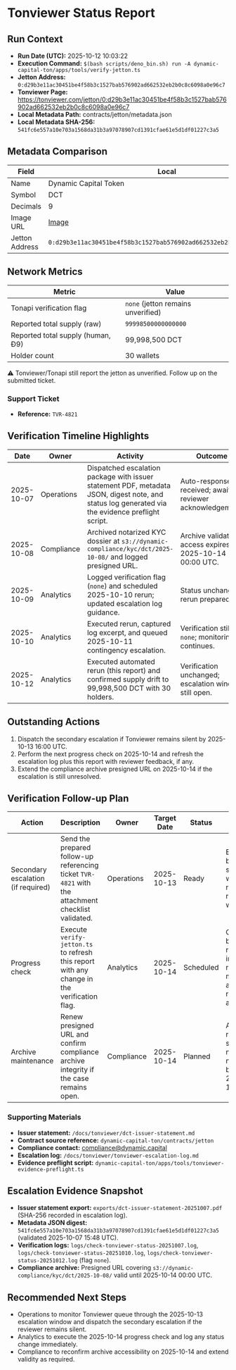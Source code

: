 # Tonviewer Status Report

<!-- TONVIEWER_STATUS:START -->

## Run Context

- **Run Date (UTC):** 2025-10-12 10:03:22
- **Execution Command:**
  `$(bash scripts/deno_bin.sh) run -A dynamic-capital-ton/apps/tools/verify-jetton.ts`
- **Jetton Address:**
  `0:d29b3e11ac30451be4f58b3c1527bab576902ad662532eb2b0c8c6098a0e96c7`
- **Tonviewer Page:**
  https://tonviewer.com/jetton/0:d29b3e11ac30451be4f58b3c1527bab576902ad662532eb2b0c8c6098a0e96c7
- **Local Metadata Path:** contracts/jetton/metadata.json
- **Local Metadata SHA-256:**
  `541fc6e557a10e703a1568da31b3a97078907cd1391cfae61e5d1df01227c3a5`

## Metadata Comparison

| Field          | Local                                                                                          | Tonapi                                                                                         | Match |
| -------------- | ---------------------------------------------------------------------------------------------- | ---------------------------------------------------------------------------------------------- | ----- |
| Name           | Dynamic Capital Token                                                                          | Dynamic Capital Token                                                                          | ✅    |
| Symbol         | DCT                                                                                            | DCT                                                                                            | ✅    |
| Decimals       | 9                                                                                              | 9                                                                                              | ✅    |
| Image URL      | [Image](https://qeejuomcapbdlhnjqjcc.supabase.co/storage/v1/object/public/miniapp/DCTMark.png) | [Image](https://qeejuomcapbdlhnjqjcc.supabase.co/storage/v1/object/public/miniapp/DCTMark.png) | ✅    |
| Jetton Address | `0:d29b3e11ac30451be4f58b3c1527bab576902ad662532eb2b0c8c6098a0e96c7`                           | `0:d29b3e11ac30451be4f58b3c1527bab576902ad662532eb2b0c8c6098a0e96c7`                           | ✅    |

## Network Metrics

| Metric                            | Value                              |
| --------------------------------- | ---------------------------------- |
| Tonapi verification flag          | `none` (jetton remains unverified) |
| Reported total supply (raw)       | `99998500000000000`                |
| Reported total supply (human, Ð9) | 99,998,500 DCT                     |
| Holder count                      | 30 wallets                         |

⚠️ Tonviewer/Tonapi still report the jetton as unverified. Follow up on the
submitted ticket.

<!-- TONVIEWER_STATUS:END -->

### Support Ticket

- **Reference:** `TVR-4821`

## Verification Timeline Highlights

| Date       | Owner      | Activity                                                                                                                                         | Outcome                                                    |
| ---------- | ---------- | ------------------------------------------------------------------------------------------------------------------------------------------------ | ---------------------------------------------------------- |
| 2025-10-07 | Operations | Dispatched escalation package with issuer statement PDF, metadata JSON, digest note, and status log generated via the evidence preflight script. | Auto-response received; awaiting reviewer acknowledgement. |
| 2025-10-08 | Compliance | Archived notarized KYC dossier at `s3://dynamic-compliance/kyc/dct/2025-10-08/` and logged presigned URL.                                        | Archive validated; access expires 2025-10-14 00:00 UTC.    |
| 2025-10-09 | Analytics  | Logged verification flag (`none`) and scheduled 2025-10-10 rerun; updated escalation log guidance.                                               | Status unchanged; rerun prepared.                          |
| 2025-10-10 | Analytics  | Executed rerun, captured log excerpt, and queued 2025-10-11 contingency escalation.                                                              | Verification still `none`; monitoring continues.           |
| 2025-10-12 | Analytics  | Executed automated rerun (this report) and confirmed supply drift to 99,998,500 DCT with 30 holders.                                             | Verification unchanged; escalation window still open.      |

## Outstanding Actions

1. Dispatch the secondary escalation if Tonviewer remains silent by 2025-10-13
   16:00 UTC.
2. Perform the next progress check on 2025-10-14 and refresh the escalation log
   plus this report with reviewer feedback, if any.
3. Extend the compliance archive presigned URL on 2025-10-14 if the escalation
   is still unresolved.

## Verification Follow-up Plan

| Action                             | Description                                                                                        | Owner      | Target Date | Status    | Notes                                                               |
| ---------------------------------- | -------------------------------------------------------------------------------------------------- | ---------- | ----------- | --------- | ------------------------------------------------------------------- |
| Secondary escalation (if required) | Send the prepared follow-up referencing ticket `TVR-4821` with the attachment checklist validated. | Operations | 2025-10-13  | Ready     | Evidence bundle staged; waiting on reviewer response window.        |
| Progress check                     | Execute `verify-jetton.ts` to refresh this report with any change in the verification flag.        | Analytics  | 2025-10-14  | Scheduled | Command block reserved in runbook; monitoring alert remains active. |
| Archive maintenance                | Renew presigned URL and confirm compliance archive integrity if the case remains open.             | Compliance | 2025-10-14  | Planned   | AWS CLI reminder scheduled; no action needed before 2025-10-14.     |

### Supporting Materials

- **Issuer statement:** `/docs/tonviewer/dct-issuer-statement.md`
- **Contract source reference:** `dynamic-capital-ton/contracts/jetton`
- **Compliance contact:** compliance@dynamic.capital
- **Escalation log:** `/docs/tonviewer/tonviewer-escalation-log.md`
- **Evidence preflight script:**
  `dynamic-capital-ton/apps/tools/tonviewer-evidence-preflight.ts`

## Escalation Evidence Snapshot

- **Issuer statement export:** `exports/dct-issuer-statement-20251007.pdf`
  (SHA-256 recorded in escalation log).
- **Metadata JSON digest:**
  `541fc6e557a10e703a1568da31b3a97078907cd1391cfae61e5d1df01227c3a5` (validated
  2025-10-07 15:48 UTC).
- **Verification logs:** `logs/check-tonviewer-status-20251007.log`,
  `logs/check-tonviewer-status-20251010.log`,
  `logs/check-tonviewer-status-20251012.log` (flag `none`).
- **Compliance archive:** Presigned URL covering
  `s3://dynamic-compliance/kyc/dct/2025-10-08/` valid until 2025-10-14 00:00
  UTC.

## Recommended Next Steps

- Operations to monitor Tonviewer queue through the 2025-10-13 escalation window
  and dispatch the secondary escalation if the reviewer remains silent.
- Analytics to execute the 2025-10-14 progress check and log any status change
  immediately.
- Compliance to reconfirm archive accessibility on 2025-10-14 and extend
  validity as required.
